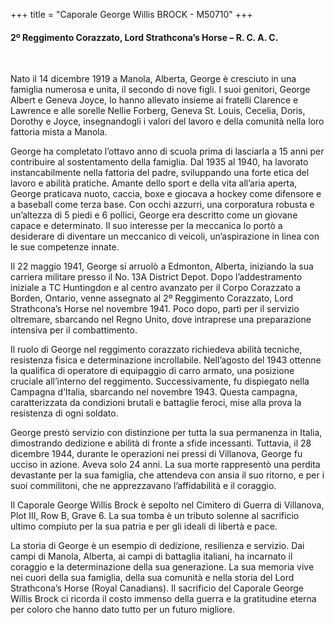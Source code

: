 +++
title = "Caporale George Willis BROCK - M50710"
+++

#### 2º Reggimento Corazzato, Lord Strathcona’s Horse – R. C. A. C.
<br>


Nato il 14 dicembre 1919 a Manola, Alberta, George è cresciuto in una famiglia numerosa e unita, il secondo di nove figli. I suoi genitori, George Albert e Geneva Joyce, lo hanno allevato insieme ai fratelli Clarence e Lawrence e alle sorelle Nellie Forberg, Geneva St. Louis, Cecelia, Doris, Dorothy e Joyce, insegnandogli i valori del lavoro e della comunità nella loro fattoria mista a Manola.

George ha completato l’ottavo anno di scuola prima di lasciarla a 15 anni per contribuire al sostentamento della famiglia. Dal 1935 al 1940, ha lavorato instancabilmente nella fattoria del padre, sviluppando una forte etica del lavoro e abilità pratiche. Amante dello sport e della vita all’aria aperta, George praticava nuoto, caccia, boxe e giocava a hockey come difensore e a baseball come terza base. Con occhi azzurri, una corporatura robusta e un’altezza di 5 piedi e 6 pollici, George era descritto come un giovane capace e determinato. Il suo interesse per la meccanica lo portò a desiderare di diventare un meccanico di veicoli, un’aspirazione in linea con le sue competenze innate.

Il 22 maggio 1941, George si arruolò a Edmonton, Alberta, iniziando la sua carriera militare presso il No. 13A District Depot. Dopo l’addestramento iniziale a TC Huntingdon e al centro avanzato per il Corpo Corazzato a Borden, Ontario, venne assegnato al 2º Reggimento Corazzato, Lord Strathcona’s Horse nel novembre 1941. Poco dopo, partì per il servizio oltremare, sbarcando nel Regno Unito, dove intraprese una preparazione intensiva per il combattimento.

Il ruolo di George nel reggimento corazzato richiedeva abilità tecniche, resistenza fisica e determinazione incrollabile. Nell’agosto del 1943 ottenne la qualifica di operatore di equipaggio di carro armato, una posizione cruciale all’interno del reggimento. Successivamente, fu dispiegato nella Campagna d’Italia, sbarcando nel novembre 1943. Questa campagna, caratterizzata da condizioni brutali e battaglie feroci, mise alla prova la resistenza di ogni soldato.

George prestò servizio con distinzione per tutta la sua permanenza in Italia, dimostrando dedizione e abilità di fronte a sfide incessanti. 
Tuttavia, il 28 dicembre 1944, durante le operazioni nei pressi di Villanova, George fu ucciso in azione. Aveva solo 24 anni. La sua morte rappresentò una perdita devastante per la sua famiglia, che attendeva con ansia il suo ritorno, e per i suoi commilitoni, che ne apprezzavano l’affidabilità e il coraggio.

Il Caporale George Willis Brock è sepolto nel Cimitero di Guerra di Villanova, Plot III, Row B, Grave 6. La sua tomba è un tributo solenne al sacrificio ultimo compiuto per la sua patria e per gli ideali di libertà e pace.

La storia di George è un esempio di dedizione, resilienza e servizio. Dai campi di Manola, Alberta, ai campi di battaglia italiani, ha incarnato il coraggio e la determinazione della sua generazione. La sua memoria vive nei cuori della sua famiglia, della sua comunità e nella storia del Lord Strathcona’s Horse (Royal Canadians). 
Il sacrificio del Caporale George Willis Brock ci ricorda il costo immenso della guerra e la gratitudine eterna per coloro che hanno dato tutto per un futuro migliore.
